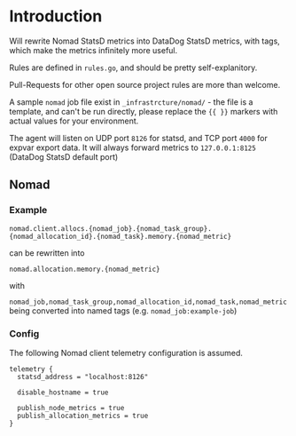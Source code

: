 # Introduction

Will rewrite Nomad StatsD metrics into DataDog StatsD metrics, with tags, which make the metrics infinitely more useful.

Rules are defined in `rules.go`, and should be pretty self-explanitory.

Pull-Requests for other open source project rules are more than welcome.

A sample `nomad` job file exist in `_infrastrcture/nomad/` - the file is a template, and can't be run directly, please replace the `{{ }}` markers with actual values for your environment.

The agent will listen on UDP port `8126` for statsd, and TCP port `4000` for expvar export data. It will always forward metrics to `127.0.0.1:8125` (DataDog StatsD default port)

## Nomad

### Example

`nomad.client.allocs.{nomad_job}.{nomad_task_group}.{nomad_allocation_id}.{nomad_task}.memory.{nomad_metric}`

can be rewritten into

`nomad.allocation.memory.{nomad_metric}`

with

`nomad_job,nomad_task_group,nomad_allocation_id,nomad_task,nomad_metric` being converted into named tags (e.g. `nomad_job:example-job`)

### Config

The following Nomad client telemetry configuration is assumed.

```hcl
telemetry {
  statsd_address = "localhost:8126"

  disable_hostname = true

  publish_node_metrics = true
  publish_allocation_metrics = true
}
```
